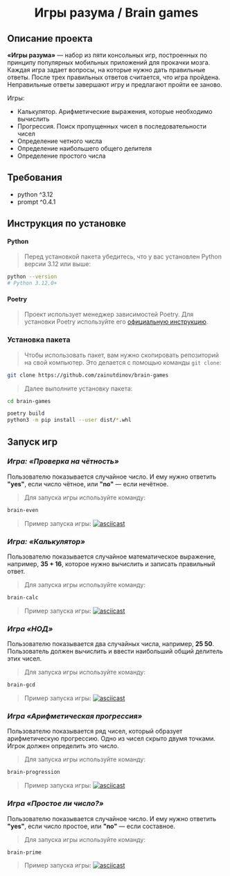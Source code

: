 <div align="center">
<h1>Игры разума / Brain games</h1>
</div>

## Описание проекта

**«Игры разума»** — набор из пяти консольных игр, построенных по принципу популярных мобильных приложений для прокачки мозга. Каждая игра задает вопросы, на которые нужно дать правильные ответы. После трех правильных ответов считается, что игра пройдена. Неправильные ответы завершают игру и предлагают пройти ее заново. 

Игры:
- Калькулятор. Арифметические выражения, которые необходимо вычислить
- Прогрессия. Поиск пропущенных чисел в последовательности чисел
- Определение четного числа
- Определение наибольшего общего делителя
- Определение простого числа

## Требования

- python ^3.12
- prompt ^0.4.1

## Инструкция по установке

#### Python

> Перед установкой пакета убедитесь, что у вас установлен Python версии 3.12 или выше:

```bash
python --version
# Python 3.12.0+
```
#### Poetry

> Проект использует менеджер зависимостей Poetry. Для установки Poetry используйте его [официальную инструкцию](https://python-poetry.org/docs/#installation).

### Установка пакета

> Чтобы использовать пакет, вам нужно скопировать репозиторий на свой компьютер. Это делается с помощью команды ``git clone``:

```bash
git clone https://github.com/zainutdinov/brain-games
```

> Далее выполните установку пакета:

```bash
cd brain-games
```

```bash
poetry build
python3 -m pip install --user dist/*.whl
```

## Запуск игр

### _Игра: «Проверка на чётность»_

Пользователю показывается случайное число. И ему нужно ответить **"yes"**, если число чётное, или **"no"** — если нечётное.

> Для запуска игры используйте команду:
```bash
brain-even
```

> Пример запуска игры:
[![asciicast](https://asciinema.org/a/bFDDFg1wRgceKEBAJ8FGYf5UD.svg)](https://asciinema.org/a/bFDDFg1wRgceKEBAJ8FGYf5UD)

### _Игра: «Калькулятор»_

Пользователю показывается случайное математическое выражение, например, **35 + 16**, которое нужно вычислить и записать правильный ответ.

> Для запуска игры используйте команду:
```bash
brain-calc
```

> Пример запуска игры:
[![asciicast](https://asciinema.org/a/CoeQDb8h0w737unzt67CgtUDV.svg)](https://asciinema.org/a/CoeQDb8h0w737unzt67CgtUDV)

### _Игра «НОД»_

Пользователю показывается два случайных числа, например, **25 50**. Пользователь должен вычислить и ввести наибольший общий делитель этих чисел.

> Для запуска игры используйте команду:
```bash
brain-gcd
```

> Пример запуска игры:
[![asciicast](https://asciinema.org/a/Swm48l3E3dhjgUghQX2pvjFre.svg)](https://asciinema.org/a/Swm48l3E3dhjgUghQX2pvjFre)

### _Игра «Арифметическая прогрессия»_

Пользователю показывается ряд чисел, который образует арифметическую прогрессию. Одно из чисел скрыто двумя точками. Игрок должен определить это число.

> Для запуска игры используйте команду:
```bash
brain-progression
```

> Пример запуска игры:
[![asciicast](https://asciinema.org/a/v0GHDfq0lnnneuNam0YVneqot.svg)](https://asciinema.org/a/v0GHDfq0lnnneuNam0YVneqot)

### _Игра «Простое ли число?»_

Пользователю показывается случайное число. И ему нужно ответить **"yes"**, если число простое, или **"no"** — если составное.

> Для запуска игры используйте команду:
```bash
brain-prime
```

> Пример запуска игры:
[![asciicast](https://asciinema.org/a/LeJmFA1dZvJNrvKvkBztJmKS2.svg)](https://asciinema.org/a/LeJmFA1dZvJNrvKvkBztJmKS2)